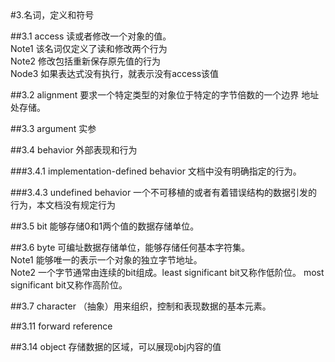 <meta http-equiv="content-type" content="text/html; charset=UTF-8">
#3.名词，定义和符号

##3.1 access
读或者修改一个对象的值。
    <br >     Note1 该名词仅定义了读和修改两个行为
    <br >     Note2 修改包括重新保存原先值的行为
    <br >     Node3 如果表达式没有执行，就表示没有access该值

##3.2 alignment
要求一个特定类型的对象位于特定的字节倍数的一个边界
地址处存储。

##3.3 argument
实参

##3.4 behavior
外部表现和行为

###3.4.1 implementation-defined behavior
文档中没有明确指定的行为。

###3.4.3 undefined behavior
一个不可移植的或者有着错误结构的数据引发的行为，本文档没有规定行为

##3.5 bit
能够存储0和1两个值的数据存储单位。

##3.6 byte
可编址数据存储单位，能够存储任何基本字符集。
    <br >     Note1 能够唯一的表示一个对象的独立字节地址。
    <br >     Note2 一个字节通常由连续的bit组成。least significant bit又称作低阶位。
most significant bit又称作高阶位。

##3.7 character
（抽象）用来组织，控制和表现数据的基本元素。

##3.11 forward reference

##3.14 object
存储数据的区域，可以展现obj内容的值


